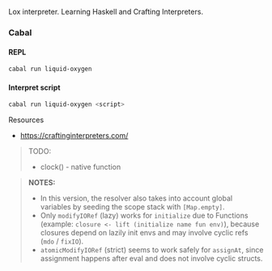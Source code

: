 Lox interpreter.
Learning Haskell and Crafting Interpreters.

### Cabal

#### REPL

```sh
cabal run liquid-oxygen
```

#### Interpret script

```sh
cabal run liquid-oxygen <script>
```

Resources
- https://craftinginterpreters.com/ 

> TODO:
> - clock() - native function 

> **NOTES:**
> - In this version, the resolver also takes into account global variables by seeding the scope stack with `[Map.empty]`.
> - Only `modifyIORef` (lazy) works for `initialize` due to Functions (example: `closure <- lift (initialize name fun env)`), 
because closures depend on lazily init envs and may involve cyclic refs (`mdo` / `fixIO`).
> - `atomicModifyIORef` (strict) seems to work safely for `assignAt`, since assignment happens after eval and does not involve cyclic structs.
